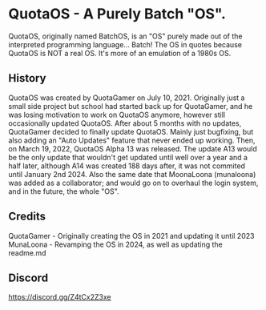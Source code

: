 # QuotaOS - A Purely Batch "OS".
QuotaOS, originally named BatchOS, is an "OS" purely made out of the interpreted programming language... Batch! 
The OS in quotes because QuotaOS is NOT a real OS. It's more of an emulation of a 1980s OS.

## History
QuotaOS was created by QuotaGamer on July 10, 2021. Originally just a small side project but school had started back up for QuotaGamer, and he was losing motivation to work on QuotaOS anymore, however still occasionally updated QuotaOS. After about 5 months with no updates, QuotaGamer decided to finally update QuotaOS. Mainly just bugfixing, but also adding an "Auto Updates" feature that never ended up working. Then, on March 19, 2022, QuotaOS Alpha 13 was released. The update A13 would be the only update that wouldn't get updated until well over a year and a half later, although A14 was created 188 days after, it was not commited until January 2nd 2024. Also the same date that MoonaLoona (munaloona) was added as a collaborator; and would go on to overhaul the login system, and in the future, the whole "OS".

## Credits
QuotaGamer - Originally creating the OS in 2021 and updating it until 2023
MunaLoona - Revamping the OS in 2024, as well as updating the readme.md

## Discord
https://discord.gg/Z4tCx2Z3xe

